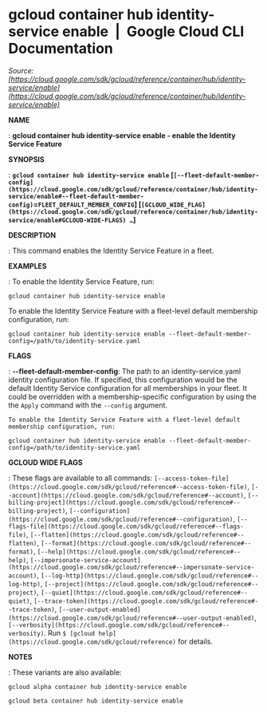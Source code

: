 # gcloud container hub identity-service enable  |  Google Cloud CLI Documentation

*Source: [https://cloud.google.com/sdk/gcloud/reference/container/hub/identity-service/enable](https://cloud.google.com/sdk/gcloud/reference/container/hub/identity-service/enable)*

**NAME**

: **gcloud container hub identity-service enable - enable the Identity Service Feature**

**SYNOPSIS**

: **`gcloud container hub identity-service enable` [`[--fleet-default-member-config](https://cloud.google.com/sdk/gcloud/reference/container/hub/identity-service/enable#--fleet-default-member-config)`=`FLEET_DEFAULT_MEMBER_CONFIG`] [`[GCLOUD_WIDE_FLAG](https://cloud.google.com/sdk/gcloud/reference/container/hub/identity-service/enable#GCLOUD-WIDE-FLAGS) …`]**

**DESCRIPTION**

: This command enables the Identity Service Feature in a fleet.

**EXAMPLES**

: To enable the Identity Service Feature, run:

```
gcloud container hub identity-service enable
```

To enable the Identity Service Feature with a fleet-level default membership
configuration, run:

```
gcloud container hub identity-service enable --fleet-default-member-config=/path/to/identity-service.yaml
```

**FLAGS**

: **--fleet-default-member-config**:
The path to an identity-service.yaml identity configuration file. If specified,
this configuration would be the default Identity Service configuration for all
memberships in your fleet. It could be overridden with a membership-specific
configuration by using the the `Apply` command with the
`--config` argument.

```
To enable the Identity Service Feature with a fleet-level default
membership configuration, run:
```

```
gcloud container hub identity-service enable --fleet-default-member-config=/path/to/identity-service.yaml
```

**GCLOUD WIDE FLAGS**

: These flags are available to all commands: `[--access-token-file](https://cloud.google.com/sdk/gcloud/reference#--access-token-file)`,
`[--account](https://cloud.google.com/sdk/gcloud/reference#--account)`, `[--billing-project](https://cloud.google.com/sdk/gcloud/reference#--billing-project)`,
`[--configuration](https://cloud.google.com/sdk/gcloud/reference#--configuration)`,
`[--flags-file](https://cloud.google.com/sdk/gcloud/reference#--flags-file)`,
`[--flatten](https://cloud.google.com/sdk/gcloud/reference#--flatten)`, `[--format](https://cloud.google.com/sdk/gcloud/reference#--format)`, `[--help](https://cloud.google.com/sdk/gcloud/reference#--help)`, `[--impersonate-service-account](https://cloud.google.com/sdk/gcloud/reference#--impersonate-service-account)`,
`[--log-http](https://cloud.google.com/sdk/gcloud/reference#--log-http)`,
`[--project](https://cloud.google.com/sdk/gcloud/reference#--project)`, `[--quiet](https://cloud.google.com/sdk/gcloud/reference#--quiet)`, `[--trace-token](https://cloud.google.com/sdk/gcloud/reference#--trace-token)`, `[--user-output-enabled](https://cloud.google.com/sdk/gcloud/reference#--user-output-enabled)`,
`[--verbosity](https://cloud.google.com/sdk/gcloud/reference#--verbosity)`.
Run `$ [gcloud help](https://cloud.google.com/sdk/gcloud/reference)` for details.

**NOTES**

: These variants are also available:

```
gcloud alpha container hub identity-service enable
```

```
gcloud beta container hub identity-service enable
```